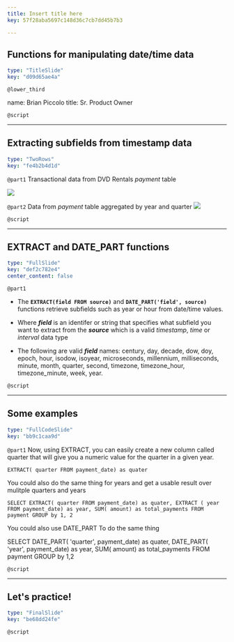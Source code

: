 ```yaml
---
title: Insert title here
key: 57f28aba5697c148d36c7cb7dd45b7b3

---
```

## Functions for manipulating date/time data

```yaml
type: "TitleSlide"
key: "d09d65ae4a"
```

`@lower_third`

name: Brian Piccolo
title: Sr. Product Owner


`@script`



---
## Extracting subfields from timestamp data

```yaml
type: "TwoRows"
key: "fe4b2b4d1d"
```

`@part1`
Transactional data from DVD Rentals _payment_ table

![](https://assets.datacamp.com/production/repositories/4340/datasets/223c6f8c55ef1d6a5ff81252338551f9b7859af1/Picture1.png)


`@part2`
Data from _payment_ table aggregated by year and quarter
![](https://assets.datacamp.com/production/repositories/4340/datasets/223c6f8c55ef1d6a5ff81252338551f9b7859af1/Picture1.png)


`@script`



---
## EXTRACT and DATE_PART functions

```yaml
type: "FullSlide"
key: "def2c782e4"
center_content: false
```

`@part1`
- The **```EXTRACT(field FROM source)```**  and **```DATE_PART('field', source)```** functions retrieve subfields such as year or hour from date/time values. 

- Where **_field_** is an identifer or string that specifies what subfield you want to extract from the **_source_** which is a valid _timestamp_, _time_ or _interval_ data type

- The following are valid **_field_** names: century, day, decade, dow, doy, epoch, hour, isodow, isoyear, microseconds, millennium, milliseconds, minute, month, quarter, second, timezone, timezone_hour, timezone_minute, week, year.


`@script`



---
## Some examples

```yaml
type: "FullCodeSlide"
key: "bb9c1caa9d"
```

`@part1`
Now, using EXTRACT, you can easily create a new column called quarter that will give you a numeric value for the quarter in a given year.

`EXTRACT( quarter FROM payment_date) as quater`

You could also do the same thing for years and get a usable result over mulitple quarters and years

`SELECT EXTRACT( quarter FROM payment_date) as quater, EXTRACT ( year FROM payment_date) as year, SUM( amount) as total_payments FROM payment GROUP by 1, 2`

You could also use DATE_PART To do the same thing

SELECT DATE_PART( 'quarter', payment_date) as quater, DATE_PART( 'year', payment_date) as year, SUM( amount) as total_payments FROM payment GROUP by 1,2


`@script`



---
## Let's practice!

```yaml
type: "FinalSlide"
key: "be68dd24fe"
```

`@script`


